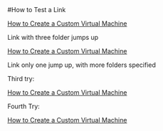 <properties umbracoNaviHide="0" pageTitle="How to Test a Link" Title="How to Test a Link" metaKeywords="" Description="" linkid="devnav-manage-services-cloud-services-link-testing" urlDisplayName="Cloud Services" headerExpose="" footerExpose="" disqusComments="1" writer="ryanwi" />
#How to Test a Link

[How to Create a Custom Virtual Machine](../../../Windows/HowTo/howto-custom-create-vm.md)

Link with three folder jumps up


[How to Create a Custom Virtual Machine](./ITPro/Windows/HowTo/howto-custom-create-vm.md)

Link only one jump up, with more folders specified

Third try:

[How to Create a Custom Virtual Machine](/ITPro/Windows/HowTo/howto-custom-create-vm.md)

Fourth Try:

[How to Create a Custom Virtual Machine](../../Windows/HowTo/howto-custom-create-vm.md)




